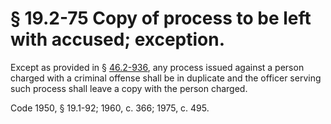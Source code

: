 # § 19.2-75 Copy of process to be left with accused; exception.

<p>Except as provided in § <a href='http://law.lis.virginia.gov/vacode/46.2-936/'>46.2-936</a>, any process issued against a person charged with a criminal offense shall be in duplicate and the officer serving such process shall leave a copy with the person charged.</p><p>Code 1950, § 19.1-92; 1960, c. 366; 1975, c. 495.</p>